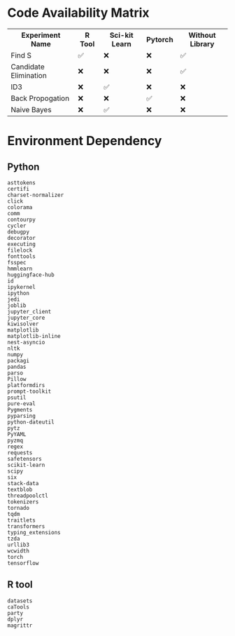 # Code Availability Matrix

<table>
  <tr>
    <th>Experiment Name</th>
    <th>R Tool</th>
    <th>Sci-kit Learn</th>
    <th>Pytorch</th>
    <th>Without Library </th>
  </tr>
  <tr>
    <td>Find S</td>
    <td>✅</td>
    <td>❌</td>
    <td>❌</td>
    <td>✅</td>
  </tr>
    <tr>
    <td>Candidate Elimination</td>
    <td>❌</td>
    <td>❌</td>
    <td>❌</td>
    <td>✅</td>
  </tr>
  <tr>
    <td>ID3</td>
    <td>❌</td>
    <td>✅</td>
    <td>❌</td>
    <td>❌</td>
  </tr>
  <tr>
    <td>Back Propogation</td>
    <td>❌</td>
    <td>❌</td>
    <td>✅</td>
    <td>❌</td>
  </tr>
    <tr>
    <td>Naive Bayes</td>
    <td>❌</td>
    <td>✅</td>
    <td>❌</td>
    <td>❌</td>
  </tr>
</table>

# Environment Dependency

## Python

    asttokens
    certifi
    charset-normalizer
    click
    colorama
    comm
    contourpy
    cycler
    debugpy
    decorator
    executing
    filelock
    fonttools
    fsspec
    hmmlearn
    huggingface-hub
    id
    ipykernel
    ipython
    jedi
    joblib
    jupyter_client
    jupyter_core
    kiwisolver
    matplotlib
    matplotlib-inline
    nest-asyncio
    nltk
    numpy
    packagi
    pandas
    parso
    Pillow
    platformdirs
    prompt-toolkit
    psutil
    pure-eval
    Pygments
    pyparsing
    python-dateutil
    pytz
    PyYAML
    pyzmq
    regex
    requests
    safetensors
    scikit-learn
    scipy
    six
    stack-data
    textblob
    threadpoolctl
    tokenizers
    tornado
    tqdm
    traitlets
    transformers
    typing_extensions
    tzda
    urllib3
    wcwidth
    torch
    tensorflow

## R tool

    datasets
    caTools
    party
    dplyr
    magrittr
